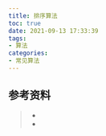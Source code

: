 ```yaml
---
title: 排序算法
toc: true
date: 2021-09-13 17:33:39
tags:
- 算法
categories:
- 常见算法
---
```







## 参考资料
> - []()
> - []()
